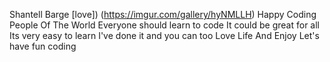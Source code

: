 Shantell Barge 
[love])
(https://imgur.com/gallery/hyNMLLH)
Happy Coding People Of The World
Everyone should learn to code
It could be great for all
Its very easy to learn 
I've done it and you can too
Love Life And Enjoy
Let's have fun coding
